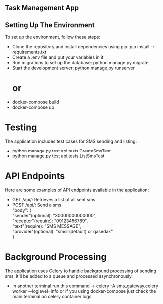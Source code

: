 ## Task Management App

## Setting Up The Environment
To set up the environment, follow these steps:

- Clone the repository and install dependencies using pip: pip install -r requirements.txt
- Create a .env file and put your variables in it
- Run migrations to set up the database: python manage.py migrate
- Start the development server: python manage.py runserver
  # or
- docker-compose build
- docker-compose up
  
# Testing
The application includes test cases for SMS sending and listing: 
   - python manage.py test api.tests.CreateSmsTest
   - python manage.py test api.tests.ListSmsTest 


# API Endpoints
Here are some examples of API endpoints available in the application:

- GET /api/: Retrieves a list of all sent sms
- POST /api/: Send a sms     
    "body": {       
  	"sender"(optional): "30000000000000",     
	"receptor"(require): "09123456789",     
	"text"(require): "SMS MESSAGE",     
  	"provider"(optional): "smsir(default) or qasedak"     
				}

# Background Processing
The application uses Celery to handle background processing of sending sms, it'll be added to a queue and processed asynchronously.
- In another terminal run this command -> celery -A sms_gateway.celery worker --loglevel=info
  or if you using docker-compose just check the main terminal on celery container logs
